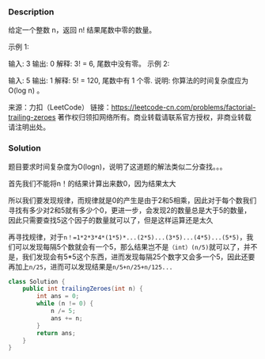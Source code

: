 ### Description

给定一个整数 n，返回 n! 结果尾数中零的数量。

示例 1:

输入: 3
输出: 0
解释: 3! = 6, 尾数中没有零。
示例 2:

输入: 5
输出: 1
解释: 5! = 120, 尾数中有 1 个零.
说明: 你算法的时间复杂度应为 O(log n) 。

来源：力扣（LeetCode）
链接：https://leetcode-cn.com/problems/factorial-trailing-zeroes
著作权归领扣网络所有。商业转载请联系官方授权，非商业转载请注明出处。



### Solution

题目要求时间复杂度为O(logn)，说明了这道题的解法类似二分查找。。。

首先我们不能将n！的结果计算出来数0，因为结果太大

所以我们要发现规律，而规律就是0的产生是由于2和5相乘，因此对于每个数我们寻找有多少对2和5就有多少个0，更进一步，会发现2的数量总是大于5的数量，因此只需要查找5这个因子的数量就可以了，但是这样运算还是太久

再寻找规律，对于`n！=1*2*3*4*(1*5)*...(2*5)...(3*5)...(4*5)...(5*5)`，我们可以发现每隔5个数就会有一个5，那么结果岂不是`（int）(n/5)`就可以了，并不是，我们发现会有5*5这个东西，进而发现每隔25个数字又会多一个5，因此还要再加上`n/25`，进而可以发现结果是`n/5+n/25+n/125...`

```java
class Solution {
    public int trailingZeroes(int n) {
        int ans = 0;
        while (n != 0) {
            n /= 5;
            ans += n;
        }
        return ans;
    }
}
```

